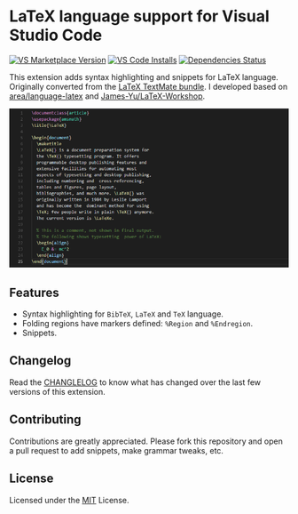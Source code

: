# LaTeX language support for Visual Studio Code

[![VS Marketplace Version](https://vsmarketplacebadge.apphb.com/version/ProAdd-ons.latex-support.svg)](https://marketplace.visualstudio.com/items?itemName=ProAdd-ons.latex-support)
[![VS Code Installs](https://vsmarketplacebadge.apphb.com/installs/ProAdd-ons.latex-support.svg)](https://marketplace.visualstudio.com/items?itemName=ProAdd-ons.latex-support)
[![Dependencies Status](https://david-dm.org/ProAdd-ons/vscode-LaTeX-support/status.svg)](https://david-dm.org/ProAdd-ons/vscode-LaTeX-support)

This extension adds syntax highlighting and snippets for LaTeX language. Originally converted from the [LaTeX TextMate bundle](https://github.com/textmate/latex.tmbundle). I developed based on [area/language-latex](https://github.com/area/language-latex) and [James-Yu/LaTeX-Workshop](https://github.com/James-Yu/LaTeX-Workshop).

![LaTeX Preview](./images/syntax-highlight.png)

## Features
* Syntax highlighting for `BibTeX`, `LaTeX` and `TeX` language.
* Folding regions have markers defined: `%Region` and `%Endregion`.
* Snippets.

## Changelog

Read the [CHANGLELOG](https://github.com/ProAdd-ons/vscode-LaTeX-support/blob/master/CHANGELOG.md) to know what has changed over the last few versions of this extension.

## Contributing

Contributions are greatly appreciated. Please fork this repository and open a
pull request to add snippets, make grammar tweaks, etc.

## License

Licensed under the [MIT](LICENSE.md) License.
